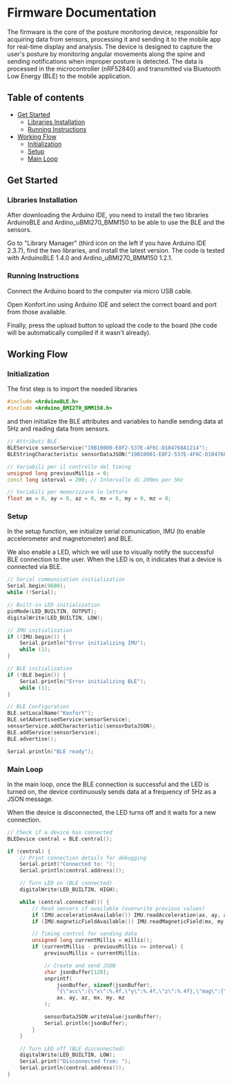 # Firmware Documentation

The firmware is the core of the posture monitoring device, responsible for acquiring data from sensors, processing it and sending it to the mobile app for real-time display and analysis. 
The device is designed to capture the user's posture by monitoring angular movements along the spine and sending notifications when improper posture is detected. 
The data is processed in the microcontroller (nRF52840) and transmitted via Bluetooth Low Energy (BLE) to the mobile application.



## Table of contents
- [Get Started](#get-started)
    - [Libraries Installation](#libraries-installation)
    - [Running Instructions](#running-instructions)
- [Working Flow](#working-flow)
    - [Initialization](#initialization)
    - [Setup](#setup)
    - [Main Loop](#main-loop)



## Get Started
### Libraries Installation
After downloading the Arduino IDE, you need to install the two libraries ArduinoBLE and Ardino_uBMI270_BMM150 to be able to use the BLE and the sensors.

Go to "Library Manager" (third icon on the left if you have Arduino IDE 2.3.7), find the two libraries, and install the latest version.
The code is tested with ArduinoBLE 1.4.0 and Ardino_uBMI270_BMM150 1.2.1.


### Running Instructions
Connect the Arduino board to the computer via micro USB cable.

Open Konfort.ino using Arduino IDE and select the correct board and port from those available.

Finally, press the upload button to upload the code to the board (the code will be automatically compiled if it wasn't already).



## Working Flow
### Initialization
The first step is to import the needed libraries
```ino
#include <ArduinoBLE.h>
#include <Arduino_BMI270_BMM150.h>
```

and then initialize the BLE attributes and variables to handle sending data at 5Hz and reading data from sensors.
```ino
// Attributi BLE
BLEService sensorService("19B10000-E8F2-537E-4F6C-D104768A1214");  
BLEStringCharacteristic sensorDataJSON("19B10001-E8F2-537E-4F6C-D104768A1214", BLERead | BLENotify, 128); // Buffer più grande per il JSON

// Variabili per il controllo del timing
unsigned long previousMillis = 0;
const long interval = 200; // Intervallo di 200ms per 5Hz

// Variabili per memorizzare le letture
float ax = 0, ay = 0, az = 0, mx = 0, my = 0, mz = 0;
```

### Setup
In the setup function, we initialize serial comunication, IMU (to enable accelerometer and magnetometer) and BLE. 

We also enable a LED, which we will use to visually notify the successful BLE connection to the user. When the LED is on, it indicates that a device is connected via BLE.

```ino
// Serial communication initialization
Serial.begin(9600);
while (!Serial);

// Built-in LED initialization
pinMode(LED_BUILTIN, OUTPUT);
digitalWrite(LED_BUILTIN, LOW);

// IMU initialization 
if (!IMU.begin()) {
    Serial.println("Error initializing IMU");
    while (1);
}

// BLE initialization 
if (!BLE.begin()) {
    Serial.println("Error initializing BLE");
    while (1);
}

// BLE Configuration
BLE.setLocalName("Konfort");
BLE.setAdvertisedService(sensorService);
sensorService.addCharacteristic(sensorDataJSON);
BLE.addService(sensorService);
BLE.advertise();

Serial.println("BLE ready");
```

### Main Loop
In the main loop, once the BLE connection is successful and the LED is turned on, the device continuously sends data at a frequency of 5Hz as a JSON message.

When the device is disconnected, the LED turns off and it waits for a new connection.

```ino
// Check if a device has connected
BLEDevice central = BLE.central();

if (central) {
    // Print connection details for debugging
    Serial.print("Connected to: ");
    Serial.println(central.address());

    // Turn LED on (BLE connected)
    digitalWrite(LED_BUILTIN, HIGH);

    while (central.connected()) {
        // Read sensors if available (overwrite previous values)
        if (IMU.accelerationAvailable()) IMU.readAcceleration(ax, ay, az);
        if (IMU.magneticFieldAvailable()) IMU.readMagneticField(mx, my, mz);

        // Timing control for sending data
        unsigned long currentMillis = millis();
        if (currentMillis - previousMillis >= interval) {
            previousMillis = currentMillis;

            // Create and send JSON
            char jsonBuffer[128];
            snprintf(
                jsonBuffer, sizeof(jsonBuffer),
                "{\"acc\":{\"x\":%.4f,\"y\":%.4f,\"z\":%.4f},\"mag\":{\"x\":%.4f,\"y\":%.4f,\"z\":%.4f}}",
                ax, ay, az, mx, my, mz
            );

            sensorDataJSON.writeValue(jsonBuffer);
            Serial.println(jsonBuffer);
        }
    }

    // Turn LED off (BLE disconnected)
    digitalWrite(LED_BUILTIN, LOW);
    Serial.print("Disconnected from: ");
    Serial.println(central.address());
}
```
